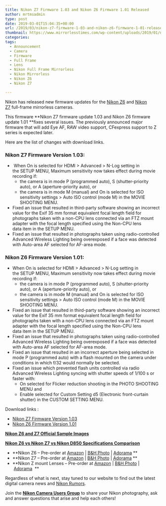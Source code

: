 ```yaml
---
title: Nikon Z7 Firmware 1.03 and Nikon Z6 Firmware 1.01 Released
author: mrtmsadmin
type: post
date: 2019-03-01T15:04:35+00:00
url: /2019/03/nikon-z7-firmware-1-03-and-nikon-z6-firmware-1-01-released/
thumbnail: https://www.mirrorlesstimes.com/wp-content/uploads/2019/01/nikon-z6-z7-samples.jpg
categories:
tags:
  - Announcement
  - Camera
  - Firmware
  - Full Frame
  - Lens
  - Nikon Full Frame Mirrorless
  - Nikon Mirrorless
  - Nikon Z6
  - Nikon Z7

---
```

Nikon has released new firmware updates for the <a href="https://www.mirrorlesstimes.com/tags/nikon-z6/" target="_blank" rel="noopener">Nikon Z6</a> and <a href="https://www.mirrorlesstimes.com/tags/nikon-z7/" target="_blank" rel="noopener">Nikon Z7</a> full-frame mirrorless cameras.

This firmware **Nikon Z7 firmware update 1.03 and Nikon Z6 firmware update 1.01 **fixes several issues. The previously announced major firmware that will add Eye AF, RAW video support, CFexpress support to Z series is expected later.

Here are the list of changes with download links.<!--more-->

### Nikon Z7 Firmware Version 1.03:

  *  When On is selected for HDMI > Advanced > N-Log setting in the SETUP MENU, Maximum sensitivity now takes effect during movie recording if: 
      * the camera is in mode P (programmed auto), S (shutter-priority auto), or A (aperture-priority auto), or
      * the camera is in mode M (manual) and On is selected for ISO sensitivity settings > Auto ISO control (mode M) in the MOVIE SHOOTING MENU.
  * Fixed an issue that resulted in third-party software showing an incorrect value for the Exif 35 mm format equivalent focal length field for photographs taken with a non-CPU lens connected via an FTZ mount adapter with the focal length specified using the Non-CPU lens data item in the SETUP MENU.
  * Fixed an issue that resulted in photographs taken using radio-controlled Advanced Wireless Lighting being overexposed if a face was detected with Auto-area AF selected for AF-area mode.

### Nikon Z6 Firmware Version 1.01:

  * When On is selected for HDMI > Advanced > N-Log setting in the SETUP MENU, Maximum sensitivity now takes effect during movie recording if: 
      * the camera is in mode P (programmed auto), S (shutter-priority auto), or A (aperture-priority auto), or
      * the camera is in mode M (manual) and On is selected for ISO sensitivity settings > Auto ISO control (mode M) in the MOVIE SHOOTING MENU.
  * Fixed an issue that resulted in third-party software showing an incorrect value for the Exif 35 mm format equivalent focal length field for photographs taken with a non-CPU lens connected via an FTZ mount adapter with the focal length specified using the Non-CPU lens data item in the SETUP MENU.
  * Fixed an issue that resulted in photographs taken using radio-controlled Advanced Wireless Lighting being overexposed if a face was detected with Auto-area AF selected for AF-area mode.
  * Fixed an issue that resulted in an incorrect aperture being selected in mode P (programmed auto) with a flash mounted on the camera under conditions in which f/32 would normally be selected.
  * Fixed an issue which prevented flash units controlled via radio Advanced Wireless Lighting syncing with shutter speeds of 1/100 s or faster with: 
      * On selected for Flicker reduction shooting in the PHOTO SHOOTING MENU and
      * Enable selected for Custom Setting d5 (Electronic front-curtain shutter) in the CUSTOM SETTING MENU.

Download links :

  * <a href="https://downloadcenter.nikonimglib.com/en/download/fw/314.html" target="_blank" rel="noopener">Nikon Z7 Firmware Version 1.03</a>
  * <a href="https://downloadcenter.nikonimglib.com/en/download/fw/315.html" target="_blank" rel="noopener">Nikon Z6 Firmware Version 1.01</a>

<a href="https://www.dailycameranews.com/2018/08/nikon-z6-and-z7-official-sample-images/" rel="bookmark"><strong>Nikon Z6 and Z7 Official Sample Images</strong></a>

**<a href="https://www.dailycameranews.com/2018/08/nikon-z6-vs-nikon-z7-vs-nikon-d850-specifications-comparison/" target="_blank" rel="noopener">Nikon Z6 vs Nikon Z7 vs Nikon D850 Specifications Comparison</a>**

  * **Nikon Z6 – Pre-order at <a href="https://www.amazon.com/Nikon-FX-Format-Mirrorless-Camera-Body/dp/B07GPRSYG8/?tag=daicamnew-20" target="_blank" rel="nofollow external noopener noreferrer" data-wpel-link="external" data-amzn-asin="B07GPRSYG8">Amazon</a> | <a href="https://www.bhphotovideo.com/c/search?InitialSearch=yes&N=0&Ntt=Nikon+Z6&Top+Nav-Search=&sts=ma&BI=20175&KBID=14249" target="_blank" rel="nofollow external noopener noreferrer" data-wpel-link="external">B&H Photo</a> | <a href="https://adorama.evyy.net/c/63923/51926/1036?u=https%3A%2F%2Fwww.adorama.com%2Fl%2F%3Fsearchinfo%3DNikon%2BZ6" target="_blank" rel="nofollow external noopener noreferrer" data-wpel-link="external">Adorama</a> **
  * **Nikon Z7 – Pre-order at <a href="https://www.amazon.com/Nikon-FX-Format-Mirrorless-Camera-24-70mm/dp/B07GQT5743/?tag=daicamnew-20" target="_blank" rel="nofollow external noopener noreferrer" data-wpel-link="external" data-amzn-asin="B07GQT5743">Amazon</a> | <a href="https://www.bhphotovideo.com/c/search?InitialSearch=yes&N=0&Ntt=Nikon+Z7&Top+Nav-Search=&sts=ma&BI=20175&KBID=14249" target="_blank" rel="nofollow external noopener noreferrer" data-wpel-link="external">B&H Photo</a> | <a href="https://adorama.evyy.net/c/63923/51926/1036?u=https%3A%2F%2Fwww.adorama.com%2Fl%2F%3Fsearchinfo%3DNikon%2BZ7" target="_blank" rel="nofollow external noopener noreferrer" data-wpel-link="external">Adorama</a> **
  * **Nikon Z mount Lenses – Pre-order at <a href="https://www.amazon.com/s/ref=nb_sb_noss?url=search-alias%3Dphoto&field-keywords=nikon+z+nikkor+s+lens&rh=i%3Aphoto%2Ck%3Anikon+z+nikkor+s+lens&tag=daicamnew-20" target="_blank" rel="nofollow external noopener noreferrer" data-wpel-link="external">Amazon</a> | <a href="https://www.bhphotovideo.com/c/search?InitialSearch=yes&N=0&Ntt=Nikon+Z+nikkor+s+lens&Top+Nav-Search=&sts=ma&BI=20175&KBID=14249" target="_blank" rel="nofollow external noopener noreferrer" data-wpel-link="external">B&H Photo</a> | <a href="https://adorama.evyy.net/c/63923/51926/1036?u=https%3A%2F%2Fwww.adorama.com%2Fl%2F%3Fsearchinfo%3Dnikon%2Bz%2Bnikkor%2Bs%2Blens" target="_blank" rel="nofollow external noopener noreferrer" data-wpel-link="external">Adorama</a>  **

Regardless of what is next, stay tuned to our website to find out the latest digital camera news and <a href="https://www.bestcameranews.com/tag/nikon-rumors/" target="_blank" rel="noopener">Nikon Rumors</a>.

Join the <a title="" href="https://www.facebook.com/groups/868201466609763/" target="_blank" rel="external nofollow noopener"><strong>Nikon Camera Users Group</strong></a> to share your Nikon photography, ask and answer questions that arise and help each others!